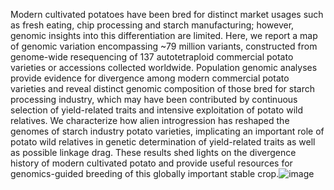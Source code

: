Modern cultivated potatoes have been bred for distinct market usages such as fresh eating, chip processing and starch manufacturing; however, genomic insights into this differentiation are limited. Here, we report a map of genomic variation encompassing ~79 million variants, constructed from genome-wide resequencing of 137 autotetraploid commercial potato varieties or accessions collected worldwide. Population genomic analyses provide evidence for divergence among modern commercial potato varieties and reveal distinct genomic composition of those bred for starch processing industry, which may have been contributed by continuous selection of yield-related traits and intensive exploitation of potato wild relatives. We characterize how alien introgression has reshaped the genomes of starch industry potato varieties, implicating an important role of potato wild relatives in genetic determination of yield-related traits as well as possible linkage drag. These results shed lights on the divergence history of modern cultivated potato and provide useful resources for genomics-guided breeding of this globally important stable crop.![image](https://user-images.githubusercontent.com/101861734/225385733-1f9f41ec-8bc7-4d9b-a136-76e8c286314b.png)
